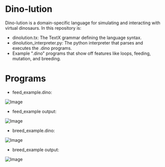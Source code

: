# Dino-lution
Dino-lution is a domain-specific language for simulating and interacting with virtual dinosaurs. In this repository is:
* dinolution.tx: The TextX grammar defining the language syntax.
* dinolution_interpreter.py: The python interpreter that parses and executes the .dino programs.
* Example ".dino" programs that show off features like loops, feeding, mutation, and breeding.

# Programs
* feed_example.dino:

![Image](https://github.com/user-attachments/assets/92dacb6b-038f-45b8-92de-93c6bb66fe9b)

* feed_example output:

![Image](https://github.com/user-attachments/assets/28e91843-23b1-4eb3-b942-efc8c9135c4a)


* breed_example.dino:

![Image](https://github.com/user-attachments/assets/0ec5a192-d6fa-46a6-bc0b-9737e23f1b46)

* breed_example output:

![Image](https://github.com/user-attachments/assets/718de8c9-4cef-427e-a093-bb8be92c03a1)
